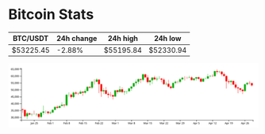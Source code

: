 # Bitcoin Stats

BTC/USDT|24h change|24h high|24h low|
|---|---|---|---|
|$53225.45|-2.88%|$55195.84|$52330.94|

<img src="./chart.svg">

